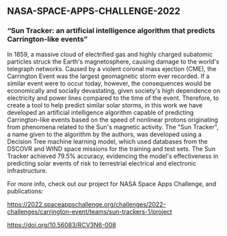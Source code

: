 ## NASA-SPACE-APPS-CHALLENGE-2022
### “Sun Tracker: an artificial intelligence algorithm that predicts Carrington-like events”


In 1859, a massive cloud of electrified gas and highly charged subatomic  particles  struck  the  Earth's  magnetosphere,  causing  damage  to the world's telegraph networks. Caused by a violent coronal mass ejection (CME),  the  Carrington  Event  was  the  largest  geomagnetic  storm  ever recorded. If a similar event were to occur today, however, the consequences would  be  economically  and  socially  devastating,  given  society's high dependence on electricity and power lines compared to the time of the event. Therefore, to create a tool to  help predict similar solar storms, in this  work  we  have  developed  an  artificial  intelligence  algorithm  capable  of predicting Carrington-like events based on the speed of nonlinear protons originating  from  phenomena  related  to  the  Sun's  magnetic  activity. The "Sun Tracker", a name given to the algorithm by the authors, was developed using  a  Decision  Tree  machine  learning  model,  which  used  databases from the DSCOVR and WIND space missions for the training and test sets. The Sun Tracker achieved 79.5% accuracy, evidencing the model's effectiveness in  predicting  solar  events  of  risk  to  terrestrial  electrical  and  electronic infrastructure.

For more info, check out our project for NASA Space Apps Challenge, and publications:

https://2022.spaceappschallenge.org/challenges/2022-challenges/carrington-event/teams/sun-trackers-1/project

https://doi.org/10.56083/RCV3N6-008

